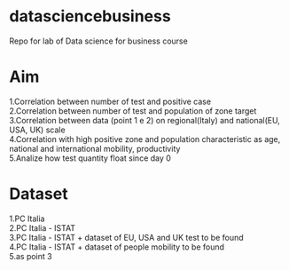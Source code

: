# datasciencebusiness
Repo for lab of Data science for business course

# Aim
1.Correlation between number of test and positive case <br/>
2.Correlation between number of test and population of zone target <br/>
3.Correlation between data (point 1 e 2) on regional(Italy) and national(EU, USA, UK) scale <br/>
4.Correlation with high positive zone and population characteristic as age, national and international mobility, productivity <br/>
5.Analize how test quantity float since day 0

# Dataset 
1.PC Italia <br/>
2.PC Italia - ISTAT <br/>
3.PC Italia - ISTAT + dataset of EU, USA and UK test to be found <br/>
4.PC Italia - ISTAT + dataset of people mobility to be found <br/>
5.as point 3
